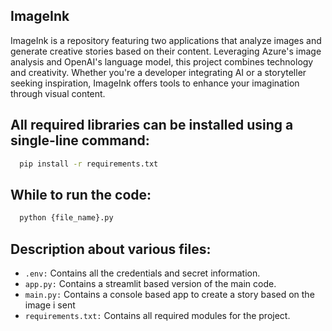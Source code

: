 ## ImageInk
ImageInk is a repository featuring two applications that analyze images and generate creative stories based on their content. Leveraging Azure's image analysis and OpenAI's language model, this project combines technology and creativity. Whether you're a developer integrating AI or a storyteller seeking inspiration, ImageInk offers tools to enhance your imagination through visual content.

## All required libraries can be installed using a single-line command:
```bash
  pip install -r requirements.txt 
```

## While to run the code:
```bash
  python {file_name}.py
```

## Description about various files:
- `.env:` Contains all the credentials and secret information. 
- `app.py:` Contains a streamlit based version of the main code. 
- `main.py:` Contains a console based app to create a story based on the image i sent 
- `requirements.txt:` Contains all required modules for the project.   